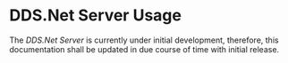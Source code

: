 # DDS.Net Server Usage

The *DDS.Net Server* is currently under initial development, therefore, this documentation shall be updated in due course of time with initial release.